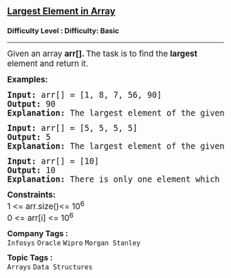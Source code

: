 <h2><a href="https://www.geeksforgeeks.org/problems/largest-element-in-array4009/1?page=1&company=Infosys&difficulty=Basic&sortBy=submissions">Largest Element in Array</a></h2><h3>Difficulty Level : Difficulty: Basic</h3><hr><div class="problems_problem_content__Xm_eO" style="user-select: auto;"><p style="user-select: auto;"><span style="font-size: 14pt; user-select: auto;">Given an array <strong style="user-select: auto;">arr[].</strong><strong style="user-select: auto;"> </strong>The task is to find the <strong style="user-select: auto;">largest</strong> element and return it.</span></p>
<p style="user-select: auto;"><span style="font-size: 14pt; user-select: auto;"><strong style="user-select: auto;">Examples:</strong></span></p>
<pre style="user-select: auto;"><span style="font-size: 14pt; user-select: auto;"><strong style="user-select: auto;">Input: </strong>arr[] = [1, 8, 7, 56, 90]
<strong style="user-select: auto;">Output: </strong>90
<strong style="user-select: auto;">Explanation: </strong>The largest element of the given array is 90.</span></pre>
<pre style="user-select: auto;"><span style="font-size: 14pt; user-select: auto;"><strong style="user-select: auto;">Input: </strong>arr[] = [5, 5, 5, 5]
<strong style="user-select: auto;">Output: </strong>5
<strong style="user-select: auto;">Explanation: </strong>The largest element of the given array is 5.</span></pre>
<pre style="user-select: auto;"><span style="font-size: 14pt; user-select: auto;"><strong style="user-select: auto;">Input: </strong>arr[] = [10]
<strong style="user-select: auto;">Output: </strong>10
<strong style="user-select: auto;">Explanation: </strong>There is only one element which is the largest.</span></pre>
<p style="user-select: auto;"><span style="font-size: 14pt; user-select: auto;"><strong style="user-select: auto;">Constraints:<br style="user-select: auto;"></strong>1 &lt;= arr.size()&lt;= 10<sup style="user-select: auto;">6</sup><br style="user-select: auto;">0 &lt;= arr[i] &lt;= 10<sup style="user-select: auto;">6</sup></span></p></div><p><span style=font-size:18px><strong>Company Tags : </strong><br><code>Infosys</code>&nbsp;<code>Oracle</code>&nbsp;<code>Wipro</code>&nbsp;<code>Morgan Stanley</code>&nbsp;<br><p><span style=font-size:18px><strong>Topic Tags : </strong><br><code>Arrays</code>&nbsp;<code>Data Structures</code>&nbsp;